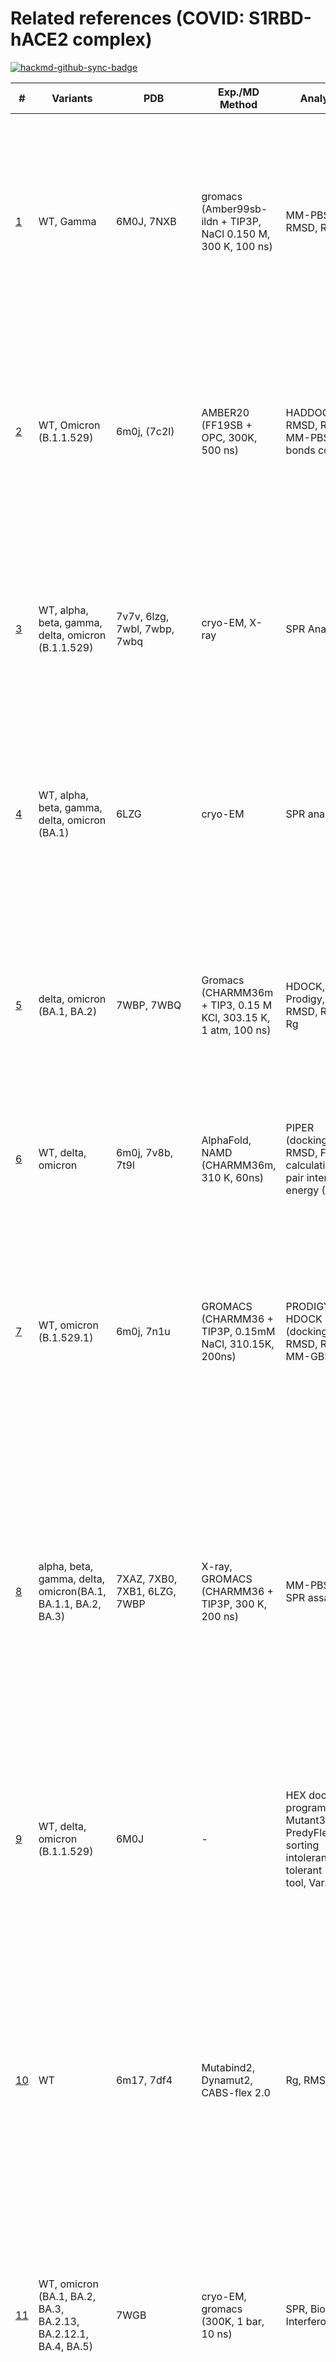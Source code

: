 # Related references (COVID: S1RBD-hACE2 complex)

[![hackmd-github-sync-badge](https://hackmd.io/H7Wj8HWzQiiisXRIxP_lGQ/badge)](https://hackmd.io/H7Wj8HWzQiiisXRIxP_lGQ)

| \# |  Variants | PDB | Exp./MD Method | Analysis | Keypoints |
| -------- | -------- | -------- | -------- | -------- |  -------- |
|[1](https://doi.org/10.3390/molecules27072370)| WT, Gamma | 6M0J, 7NXB | gromacs (Amber99sb-ildn + TIP3P, NaCl 0.150 M, 300 K, 100 ns) | MM-PBSA, RMSD, RMSF, | Mutations E484K and K417T compensate each other in terms of binding affinity, while the mutation N501Y promotes a more convoluted effect. This effect consists in the adoption of a cis configuration in the backbone of residue Y495 within the RBD, which in turn promotes polar interactions with the hACE-2 receptor. |
|[2](https://doi.org/10.1016/j.ijbiomac.2022.01.059)| WT, Omicron (B.1.1.529) | 6m0j, (7c2l) | AMBER20 (FF19SB + OPC, 300K, 500 ns) | HADDOCK, RMSD, RMSF, MM-PBSA, H-bonds counts | Asn417, Ser446, Arg493, Arg498 helps the new variants to bind more strongly than the wild type. B.1.1.529 displayed a stable dynamic and reported a strong correlation with the previous reports where stability increasing mutations in the RBD were reported to enhance the binding. |
|[3](https://doi.org/10.1016/j.cell.2022.01.001)|WT, alpha, beta, gamma, delta, omicron (B.1.1.529) | 7v7v, 6lzg, 7wbl, 7wbp, 7wbq | cryo-EM, X-ray | SPR Analysis | Omicron, delta, and prototype SARS-CoV-2 RBDs show similar binding strength to hACE2. The complexes of SARS-CoV-2-RBD with hACE2 for omicron and delta variants were resolved. The roles of key residues in the omicron RBD for receptor recognition were identified. |
|[4](https://doi.org/10.1038/s41467-022-31276-6)| WT, alpha, beta, gamma, delta, omicron (BA.1)| 6LZG |cryo-EM| SPR analysis | We identified S494 of SARS-COV-2 PT-RBD as an important residue in the eqACE2/SARS-COV-2 PT-RBD interaction and found that N501Y, the commonly recognized enhancing mutation, attenuated the binding affinity with eqACE2. |
|[5](https://doi.org/10.3390/biology11050797) |  delta, omicron (BA.1, BA.2) | 7WBP, 7WBQ | Gromacs (CHARMM36m +  TIP3, 0.15 M KCl, 303.15 K, 1 atm, 100 ns) | HDOCK, Prodigy, RMSD, RMSF, Rg | According to docking interactionenergies and interface-interaction analysis, Omicron BA2 exhibited a higher affinity forhACE2 than Omicron BA1. From molecular dynamics simulations, it was concluded thatthe strong interaction between protein–protein complexes persisted.|
|[6](https://doi.org/10.1021/acs.jcim.2c00100)|WT, delta, omicron|6m0j, 7v8b, 7t9l|AlphaFold, NAMD (CHARMM36m, 310 K, 60ns) |PIPER (docking), RMSD, FMO calculations, pair interaction energy (PIE)|S375F was found to be a mutation that majorly changed the binding affinity of the spike protein to hACE2 and the eight monoclonal antibodies. |
|[7](https://doi.org/10.1371/journal.pone.0266844)| WT, omicron (B.1.529.1)| 6m0j, 7n1u | GROMACS (CHARMM36 + TIP3P, 0.15mM NaCl, 310.15K, 200ns) | PRODIGY, HDOCK (docking), RMSD, RMSF, MM-GBSA|The RBD of the Omicron variant had a  higher affinity than the reference. Moreover, all-atom molecular dynamics simulations concluded that the RBD of the Omicron variant exhibits a more dispersed interaction network since mutations resulted in an increased number of hydrophobic interactions and hydrogen bonds with hACE2.|
|[8](https://doi.org/10.1016/j.cell.2022.06.023)|alpha, beta, gamma, delta, omicron(BA.1, BA.1.1, BA.2, BA.3)| 7XAZ, 7XB0, 7XB1, 6LZG, 7WBP | X-ray, GROMACS (CHARMM36 + TIP3P, 300 K, 200 ns) | MM-PBSA, SPR assay | The complex structures of hACE2 with RBDs of BA.1.1, BA.2 and BA.3 reveal that the higher hACE2 binding affinity of BA.2 than BA.1 is related to the absence of the G496S mutation in BA.2. The R346K mutation in BA.1.1 majorly affects the interaction network in the BA.1.1 RBD/hACE2 interface through long-range alterations and contributes to the higher hACE2 affinity of the BA.1.1 RBD than the BA.1 RBD. |
|[9](https://doi.org/10.1002/jmv.27526)| WT, delta, omicron (B.1.1.529)| 6M0J | - |HEX docking program, I-Mutant3.0, PredyFlexy, sorting intolerant from tolerant (SIFT) tool, VarSite |Q493R, N501Y, S371L, S373P, S375F, Q498R, and T478K mutations contribute significantly to high binding affinity with human ACE2. A high proportion of hydrophobic amino acids, such as leucine and phenylalanine, are located within the protein's core and are required for structural stability. |
|[10](https://doi.org/10.1016/j.bbrc.2022.06.064)|WT|6m17, 7df4 | Mutabind2, Dynamut2, CABS-flex 2.0|Rg, RMSF|SARS-CoV-2 interface region (Residue 417–505) interacts with the human ACE2 receptor. 52 energetically favorable Spike mutations at the interface were identified. 36 mutations out of 52 significantly enhance the stabilization of the Spike-ACE2 complex. Identified mutations K417Y and E484A were reported to be variants of concern for SARS-CoV-2: Omicron.|
|[11](https://doi.org/10.1038/s41586-022-04980-y)|WT, omicron (BA.1, BA.2, BA.3, BA.2.13, BA.2.12.1, BA.4, BA.5) |7WGB| cryo-EM, gromacs (300K, 1 bar, 10 ns)| SPR, Biolayer Interferometry |Most of these cross-reactive NAbs are heavily escaped by L452Q, L452R and F486V. Nevertheless, these NAbs are largely escaped by BA.2/BA.4/BA.5 due to D405N and F486V. BA.4/BA.5 with the S371F, D405N and R408S mutations would undermine most broad sarbecovirus NAbs.|
|[12](https://doi.org/10.3390/ijms23063409)|WT, omicron|7A91|AMBER 18.0 (f14SB + TIP3P, 300 K, 1 atm, 100 ns)|RMSF, Rg, MM-GBSA (last 10 ns)|We have observed extra salt bridges between the RBM-R493 -- D30-ACE2, the RBM-R493 -- E35-ACE2, and the RBM-R493 -- D38-ACE2 in the Omicron variant. RBM’s mutated resides formed some additional hydrogen bonding and pi-stacking interactions, which could further enhance hACE2 binding. |
|[13](https://doi.org/10.1038/s41422-022-00672-4)|WT, Omicron (BA.1, BA.2)|7WPA|cryo-EM|Thermal shift assay (TSA), biolayer interferometry|Omicron BA.2 spike trimer exhibits 11-fold and 2-fold higher potency in binding to human ACE2 than the spike trimer from the wildtype (WT) and Omicron BA.1 strains. |
|[14](https://doi.org/10.1002/jmv.27927)|WT, omicron (BA.1, BA.1.1, BA.2, BA.3) | 6M0J, 7T9L|homology modeling |Hawkdock and cluspro docking, Ramachandran plot, Errat plot, TM‐score, RMSD, adaptive Poisson–Boltzmann Solver program, PredictSNP, MM/GBSA|The Omicron sub‐variants (BA.1.1, BA.2 and BA.3) are likely more transmissible than omicron (BA.1) and Delta. |
|[15](https://doi.org/10.1021/acs.jpcb.2c01048)|WT, omicron|6LZG | gromacs (AMBER19SB + GLYCAM06j + OPC, 0.15 M NaCl, 300 K and 1 atm, 200 ns) |MM-PBSA, Hydrogen Bond, Side chain Contact|The electrostatic interaction was found to rule the stability of the viral RBD–hACE2 PD complex. We demonstrated that N440K, T478K, E484A, Q493R, and Q498R mutations play a crucial role in the high binding affinity of Omicron to human cells. Glycans have a little effect on the binding affinity of the WT RBD to hACE2.|
|[16](https://doi.org/10.1038/s41392-021-00863-2)|WT, delta, omicron|6VW1, 7VVS, 7N1X, (7C01, 7MMO, 7CM4, 7CHH, 7L3N)|gromacs (pH 7.4, 150 mM NaCl, amberff14SB + TIP3P, 1.0 bar, 300 K, 200 ns), Binding ELISA |MM/GBSA| Omicron variant possesses comparable binding affinity to human ACE2 in comparison with the wild type SARS-CoV-2, but much weaker binding affinity than Delta variant.|
|[17](https://doi.org/10.1016/j.csbj.2022.02.015)|WT, delta, epsilon, kappa, omicron|7KMB, 7MJN|Amber20 (ff14SB + TIP3P, 310 K, 500 ns)|RMSF, analysis of contacts, measurement of interatomic distances, calculation of electrostatic linear interaction energy, hydrogen bond analyses, mmpbsa|We identified residue 493 in delta (glutamine) and omicron (arginine) with altered binding properties towards ACE2.|
|[18](https://doi.org/10.1126/science.abn7760)|WT, delta, omicron|7MJG, 7MJN, 7T9J, 7T9L, 7T9K|cryo-EM|SPR analysis|New salt bridges and hydrogen bonds were formed by mutated residues arginine-493, serine-496, and arginine-498 in the receptor binding domain with ACE2. These interactions appear to compensate for other Omicron mutations such as the substitution of asparagine for lysine at position 417 (K417N) that are known to reduce ACE2 binding affinity. |
|[19](https://doi.org/10.1038/s42003-021-02946-w)|WT, alpha, beta, gamma|6M0J, 7MJN, 7NXC, 7KJ5, 7LYN|Gromacs (CHARMM-27 + TIP3P, 300 K, 1 bar, 500 ns)|HDOCK, PCA, clustering algorithm (hclust, R), surface analysis (DMS), LINCS algorithm|We found that a phenylalanine mutation behaves similarly to the English (alpha) variant and may cooperate in further increasing the stability of the South African (beta) one.|
|[20](https://doi.org/10.1038/s41598-022-12479-9)|WT, alpha, delta, omicron|6M0J|AMBER16 (ff14SB + TIP3P, pH 7, 200 ns) accelerated molecular dynamics (aMD) | MMGBSA, PCA, RMSD, RMSF|Omicron RBD–ACE2 complex present similar fluctuation in comparison to S protein from WT, Delta and Alpha variants. The stabilization effect RBDOmicron–ACE2 complex is achieved manly due the substitution of uncharged residues by positively charged residues: Lys and Arg in key positions.|
|[21](https://doi.org/10.1016/j.cell.2022.01.019)|WT, delta, omicron|6VYB, 6M0J|cryo-EM|Bio-layer interferometry, SPR |We have identified three new immune escape sites: 1) Q493R, 2) G446S and 3) S371L/S373P/S375F that confers greater resistance to five of the six classes of RBD-antibodies. |
|[22](https://doi.org/10.1101/2022.01.24.477633)|alpha, delta, omicron|6vsb, 6vw1|steered molecular dynamics (SMD) simulation : NAMD (CHARMM36 + TIP3P, 0.15 M KCl), microscale thermophoresis (MST) |-|Omicron mutations in RBD are associated with a five-fold higher binding affinity to ACE2 compared to the RBD of the original strain. N501Y, Q493K/R, and T478K mutations are responsible for the higher force for Omicron RBD-ACE2 dissociation. | 
|[23](https://doi.org/10.1016/j.compbiomed.2021.104936)|WT, N439K, S477N, and T478K variants|6M0J+modeller|FF19SB + AMBER20, molecular dynamics (MD) simulations|MM/GBSA, RMSD, Rg, RMSF, Hydrogen bonding number|The stability and binding energies of N439K, S477N, and T478K variants were enhanced compared to the wild-type-ACE2 complex.|



# References list [APA format]
1. Cavani, M., Riofrío, W. A., & Arciniega, M. (2022). Molecular Dynamics and MM-PBSA Analysis of the SARS-CoV-2 Gamma Variant in Complex with the hACE-2 Receptor. Molecules, 27(7), 2370. 
2. Khan, A., Waris, H., Rafique, M., Suleman, M., Mohammad, A., Ali, S. S., ... & Wei, D. Q. (2022). The Omicron (B. 1.1. 529) variant of SARS-CoV-2 binds to the hACE2 receptor more strongly and escapes the antibody response: Insights from structural and simulation data. International Journal of Biological Macromolecules, 200, 438-448.
3. Han, P., Li, L., Liu, S., Wang, Q., Zhang, D., Xu, Z., ... & Wang, P. (2022). Receptor binding and complex structures of human ACE2 to spike RBD from omicron and delta SARS-CoV-2. Cell, 185(4), 630-640.
4. Xu, Z., Kang, X., Han, P., Du, P., Li, L., Zheng, A., ... & Gao, G. F. (2022). Binding and structural basis of equine ACE2 to RBDs from SARS-CoV, SARS-CoV-2 and related coronaviruses. Nature Communications, 13(1), 1-11.
5. Celik, I., Abdellattif, M. H., & Tallei, T. E. (2022). An Insight Based on Computational Analysis of the Interaction between the Receptor-Binding Domain of the Omicron Variants and Human Angiotensin-Converting Enzyme 2. Biology, 11(5), 797.
6. Hwang, S., Baek, S. H., & Park, D. (2022). Interaction Analysis of the Spike Protein of Delta and Omicron Variants of SARS-CoV-2 with hACE2 and Eight Monoclonal Antibodies Using the Fragment Molecular Orbital Method. Journal of chemical information and modeling, 62(7), 1771-1782.
7. Shishir, T. A., Jannat, T., & Naser, I. B. (2022). An in-silico study of the mutation-associated effects on the spike protein of SARS-CoV-2, Omicron variant. Plos one, 17(4), e0266844.
8. Li, L., Liao, H., Meng, Y., Li, W., Han, P., Liu, K., ... & Gao, G. F. (2022). Structural basis of human ACE2 higher binding affinity to currently circulating Omicron SARS-CoV-2 sub-variants BA. 2 and BA. 1.1. Cell.
9. Kumar, S., Thambiraja, T. S., Karuppanan, K., & Subramaniam, G. (2022). Omicron and Delta variant of SARS‐CoV‐2: a comparative computational study of spike protein. Journal of medical virology, 94(4), 1641-1649.
10. Mishra, P. M., Anjum, F., Uversky, V. N., & Nandi, C. K. (2022). SARS-CoV-2 Spike mutations modify the interaction between virus Spike and human ACE2 receptors. Biochemical and Biophysical Research Communications.
11. Cao, Y., Yisimayi, A., Jian, F., Song, W., Xiao, T., Wang, L., ... & Xie, X. S. (2022). BA. 2.12. 1, BA. 4 and BA. 5 escape antibodies elicited by Omicron infection. Nature, 1-3.
12. Kumar, R., Murugan, N. A., & Srivastava, V. (2022). Improved binding affinity of omicron’s spike protein for the human angiotensin-converting enzyme 2 receptor is the key behind its increased virulence. International journal of molecular sciences, 23(6), 3409.
13. Xu, Y., Wu, C., Cao, X., Gu, C., Liu, H., Jiang, M., ... & Yin, W. (2022). Structural and biochemical mechanism for increased infectivity and immune evasion of Omicron BA. 2 variant compared to BA. 1 and their possible mouse origins. Cell Research, 1-12.
14. Kumar, S., Karuppanan, K., & Subramaniam, G. (2022). Omicron (BA. 1) and Sub‐Variants (BA. 1.1, BA. 2 and BA. 3) of SARS‐CoV‐2 Spike Infectivity and Pathogenicity: A Comparative Sequence and Structural‐based Computational Assessment. Journal of Medical Virology.
15. Nguyen, H. L., Thai, N. Q., Nguyen, P. H., & Li, M. S. (2022). SARS-CoV-2 Omicron Variant Binds to Human Cells More Strongly than the Wild Type: Evidence from Molecular Dynamics Simulation. The Journal of Physical Chemistry B.
16. Wu, L., Zhou, L., Mo, M., Liu, T., Wu, C., Gong, C., ... & Xu, Z. (2022). SARS-CoV-2 Omicron RBD shows weaker binding affinity than the currently dominant Delta variant to human ACE2. Signal transduction and targeted therapy, 7(1), 1-3.
17. Socher, E., Heger, L., Paulsen, F., Zunke, F., & Arnold, P. (2022). Molecular dynamics simulations of the delta and omicron SARS-CoV-2 spike–ACE2 complexes reveal distinct changes between both variants. Computational and structural biotechnology journal, 20, 1168-1176.
18. Mannar, D., Saville, J. W., Zhu, X., Srivastava, S. S., Berezuk, A. M., Tuttle, K. S., ... & Subramaniam, S. (2022). SARS-CoV-2 Omicron variant: Antibody evasion and cryo-EM structure of spike protein–ACE2 complex. Science, 375(6582), 760-764.
19. Miotto, M., Di Rienzo, L., Gosti, G., Bo, L., Parisi, G., Piacentini, R., ... & Milanetti, E. (2022). Inferring the stabilization effects of SARS-CoV-2 variants on the binding with ACE2 receptor. Communications biology, 5(1), 1-13.
20. da Costa, C. H. S., de Freitas, C. A. B., Alves, C. N., & Lameira, J. (2022). Assessment of mutations on RBD in the Spike protein of SARS-CoV-2 Alpha, Delta and Omicron variants. Scientific Reports, 12(1), 1-10.
21. Cui, Z., Liu, P., Wang, N., Wang, L., Fan, K., Zhu, Q., ... & Wang, X. (2022). Structural and functional characterizations of infectivity and immune evasion of SARS-CoV-2 Omicron. Cell, 185(5), 860-871.
22. Kim, S., Liu, Y., Ziarnik, M., Cao, Y., Zhang, X. F., & Im, W. (2022). Binding of human ACE2 and RBD of Omicron enhanced by unique interaction patterns among SARS-CoV-2 variants of concern. bioRxiv.
23. Suleman, M., Yousafi, Q., Ali, J., Ali, S. S., Hussain, Z., Ali, S., ... & Wei, D. Q. (2021). Bioinformatics analysis of the differences in the binding profile of the wild-type and mutants of the SARS-CoV-2 spike protein variants with the ACE2 receptor. Computers in Biology and Medicine, 138, 104936.
